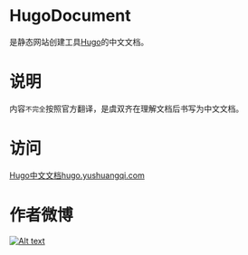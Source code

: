 # HugoDocument
是静态网站创建工具[Hugo](http://gohugo.io)的中文文档。 

# 说明
内容`不完全`按照官方翻译，是虞双齐在理解文档后书写为中文文档。

# 访问
 [Hugo中文文档hugo.yushuangqi.com](http://hugo.yushuangqi.com)


# 作者微博
[![Alt text](http://service.t.sina.com.cn/widget/qmd/2095082503/524a882f/4.png)](http://weibo.com/u/2095082503?s=6uyXnP)
